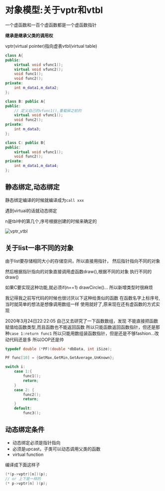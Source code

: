 # 对象模型:关于vptr和vtbl
一个虚函数和一百个虚函数都是一个虚函数指针

**继承是继承父类的调用权**

vptr(virtual pointer)指向虚表vtbl(virtual table)



```cpp
class A{
public:
    virtual void vfunc1();
    virtual void vfunc2();
    void func1();
    void func2();
private:
    int m_data1,m_data2;
};

class B: public A{
public:
    // 定义自己的vfunc1(),重载掉之前的
    virtual void vfunc1();
    void func2();
private:
    int m_data3;
};

class C: public B{
public:
    virtual void vfunc1();
    void func2();
private:
    int m_data1,m_data4;
};
```

## 静态绑定,动态绑定
静态绑定编译的时候就编译成为`call xxx`

遇到virtual的话就动态绑定

n是tbl中的第几个,序号根据创建的时候来确定的

![vptr_vtbl](https://cdn.jsdelivr.net/gh/wolfdan666/BlogPic/cpp/class/vptr_vtbl.jpg)


## 关于list一串不同的对象
由于list要存储相同大小的存储空间，所以直接用指针，
然后指针指向不同的对象

然后根据指针指向的对象直接调用虚函数draw(),根据不同的对象
执行不同的draw()

如果C要实现这种功能,就必须if(n==1) drawCircle()...
所以新增类型时很麻烦

我记得我之前写代码的时候也很讨厌以下这种给类似的函数
在函数名字上标序号,当时就简单的想法是想像调用数组一样
使用就好了,原来现在还有虚函数的方式实现

2020年3月24日22:22:05 自己又去研究了一下函数数组，发现
不能直接把函数赋值给函数类型,而且函数也不能返回函数
所以只能函数返回函数指针，但还是那种`case 1:return func1`
所以只能用数组装函数指针，但是还是不够fashion...改动代码还是多
所以OOP还是帅

```cpp
typedef double (*PF)(double *dbData, int iSize);

PF func[10] = {GetMax,GetMin,GetAverage,UnKnown};
```

```cpp
switch i:
    case 1:{
        func1();
        return;
    }
    case 2: {
        func2();
        return;
    }
    default:
        func3();
```

## 动态绑定条件
- 动态绑定必须是指针指向
- 必须是upcast，子类可以动态调用父类的函数
- virtual function

编译成下面这样子
```cpp
(*(p->vptr)[n])(p);
// or 上下是一样的
(* p->vptr[n] )(p);
```
